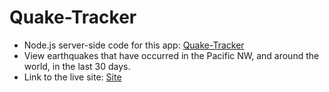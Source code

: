 # Quake-Tracker
* Node.js server-side code for this app: [Quake-Tracker](https://github.com/aaronbini/Quake-Tracker)
* View earthquakes that have occurred in the Pacific NW, and around the world, in the last 30 days.
* Link to the live site: [Site](https://earthquake-tracker.herokuapp.com/)
